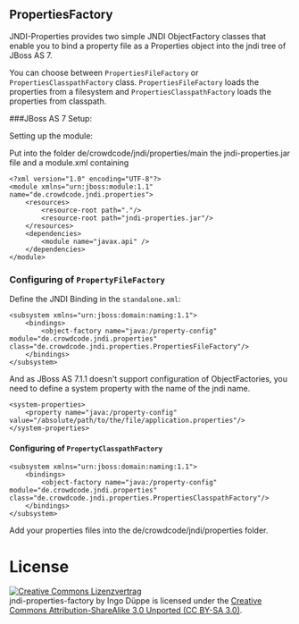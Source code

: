## PropertiesFactory 
           
JNDI-Properties provides two simple JNDI ObjectFactory classes that enable you to bind a property file as a Properties object into the jndi tree of JBoss AS 7.

You can choose between `PropertiesFileFactory` or `PropertiesClasspathFactory` class. 
`PropertiesFileFactory` loads the properties from a filesystem and `PropertiesClasspathFactory` loads the properties from classpath.  

###JBoss AS 7 Setup:
                                                    
Setting up the module:

Put into the folder de/crowdcode/jndi/properties/main the jndi-properties.jar file and a module.xml containing

    <?xml version="1.0" encoding="UTF-8"?>
    <module xmlns="urn:jboss:module:1.1" name="de.crowdcode.jndi.properties">
	    <resources>
		    <resource-root path="."/>
		    <resource-root path="jndi-properties.jar"/>
	    </resources>  
	    <dependencies>
	  	    <module name="javax.api" />
        </dependencies>
    </module>

### Configuring of `PropertyFileFactory`

Define the JNDI Binding in the `standalone.xml`:

    <subsystem xmlns="urn:jboss:domain:naming:1.1">
        <bindings>
            <object-factory name="java:/property-config" module="de.crowdcode.jndi.properties" class="de.crowdcode.jndi.properties.PropertiesFileFactory"/>
        </bindings>
    </subsystem>                                                                                                                                              

And as JBoss AS 7.1.1 doesn't support configuration of ObjectFactories, you need to define a system property with the name of the jndi name.

    <system-properties>
        <property name="java:/property-config" value="/absolute/path/to/the/file/application.properties"/>
    </system-properties>

#### Configuring of `PropertyClasspathFactory`

    <subsystem xmlns="urn:jboss:domain:naming:1.1">
        <bindings>
            <object-factory name="java:/property-config" module="de.crowdcode.jndi.properties" class="de.crowdcode.jndi.properties.PropertiesClasspathFactory"/>
        </bindings>
    </subsystem>                                                                                                                                              
	
Add your properties files into the de/crowdcode/jndi/properties folder.

# License

<a rel="license" href="http://creativecommons.org/licenses/by-sa/3.0/">
	<img alt="Creative Commons Lizenzvertrag" style="border-width:0" src="http://i.creativecommons.org/l/by-sa/3.0/88x31.png" />
</a>
<br />   

<subsystem xmlns="urn:jboss:domain:naming:1.1">
    <bindings>
        <object-factory name="java:/property-config" module="de.crowdcode.jndi.properties" class="de.crowdcode.jndi.properties.PropertiesFactory"/>
    </bindings>
</subsystem>

<span xmlns:dct="http://purl.org/dc/terms/" href="http://purl.org/dc/dcmitype/Text" property="dct:title" rel="dct:type">
	jndi-properties-factory
</span> 
by 
<span xmlns:cc="http://creativecommons.org/ns#" property="cc:attributionName">Ingo Düppe</span> 
is licensed under the 
<a rel="license" href="http://creativecommons.org/licenses/by-sa/3.0/">Creative Commons Attribution-ShareAlike 3.0 Unported (CC BY-SA 3.0)</a>.